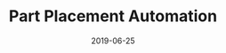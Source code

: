 ---
layout: default
modal-id: 0
title: Part Placement Automation
date: 2019-06-25
img: wrench/Wrench.png 
alt: image-alt
project-date: December 2019
description: <h2>Overview</h2> The initial goal of this project was to observe the manufacturing process of the wrench in question and identify a bottleneck in the process that can be addressed by automation. With that goal set out, there were no set requirements on what should be automated and how it should be automated. This allowed for freedom and trust in following the design process to achieve the optimal solution to this problem.<br> After journey mapping the manufacturing process, giving time values for each task as well as automatibility ratings and assessments regarding what would be gained from automation, it was clear to see that the set of tasks involved in placing the wrench jaws in the wrench are both the most automatable and automating them will result in the most gain to the entire process. As such the task was set out to use/design whatever is deemed appropriate to automate this process in a way that is both accurate and fast. The result is shown below<span>&#58;</span> <br> <br> <div align="center"> <iframe width="630" height="385" src="https://www.youtube-nocookie.com/embed/1hQX_BQMhLg" frameborder="0" allow="accelerometer; autoplay; encrypted-media; gyroscope; picture-in-picture" allowfullscreen></iframe> </div> <br> As will be detailed, the mechanical design for this project was primarily done using <a href="https://www.onshape.com/" target="_blank">OnShape</a> CAD software, the construction of the rig was done using various prototyping methods such as 3D printing and Laser Cutting, a PIC32MX795F512H microcontroller was used to control the system and the relevant peripheral circuitry and coding of the microcontroller was done in C.<br> <br><h2>Approach</h2> As mentioned above, the first step of this project was just to observe. Professor Brown gave me videos of the current production process for the wrench and I began to make note of each task being undertaken, how long each task was taking and how that task affects the other tasks. It was clear that the biggest bottleneck in the process was the placing of the wrench jaws in the wrench. This task represented the biggest gain from automation but also perhaps one of the most challenging steps to automate given the precise needs for placing the jaw as well as the small amount of space in the middle of the wrench in which a mechanism can actuate.<br> <br>So begun the iterative process of design. The bulk of work done in this project was in mechanical design, each week brought about a new iteration of the current design as well as thoughts on a new approach. That journey can be mapped by following the different "STL" files of the various designs that were cycled through before arriving at the final stop.<br> <br>It became important to create journey maps of best case scenarios, so as to assess the approach and figure out what could be done in time as well as what could be done better.<br> <p align="center"><img src="img/portfolio/wrench/Wrench_Journey_Map.png" width="700" /></p><br> <br> A big change in the approach came about when it was decided that using gravity to place the jaws could simplify the process by eliminating the need to actuate within the small space in the middle of the wrench. This came about as a serendipitous thought during a brainstorming session with Professor Brown. <br> As such, the final approach was to use gravity to place the jaws in the wrench, with the assistance of an electromagnet and to rotate the wrench around the jig and repeat - so as to place all 6 jaws. This is further detailed in the READMEs of each directory. <br> <br> <h2>Mechanical Design</h2>The mechanical design involved in this project was by far the most important, most complex and thus the most time consuming aspect of the project. As is the nature of design, it involved a lot of iterations as well as a few changes in approach that ultimately led to the final design. This final set up is shown below<span>&#58;</span><br> <p align="center"> <script src="https://embed.github.com/view/3d/LeTo37/Part_Placement_Automation_Project/master/Mechanical_Design/Current/3D_Prints/Final.stl"></script> </p><br> <h3> Initial Designs</h3> The two initial goals of the design, deemed to be the most important in order to achieve the end goal, were to hold the wrench in place and then subsequently to be able to place a jaw in the wrench in a manner that could be repeated 6 times - for each jaw. This led to the first iterations of the design worth mentioning.<h4>Outer Jig - Wrench Holder</h4>It became clear that a way in which 6 jaws could be placed in a repetitive manner would be to hold the wrench in place around the center, wherein the jaw actuation would take place, and then rotate the wrench around this actuator. This led to the following design. The indentations around the circle are in there to allow for a jaw to be placed in any of those six spots. The raised bumps on either side of the circle are the to help fix the wrench in place.<br><p align="center"> <a href="https://github.com/LeTo37/Part_Placement_Automation_Project/blob/master/Mechanical_Design/Iterations/wrench_outer_jig_II.stl"><img src="img/portfolio/wrench/wrench_outer_jig_II.png" style="width:360px; height:300px" title="wrench_outer_jig_II" alt="outerjig"></a></p><br> This design was clearly not very good as it was not dimensioned well to hold the wrench at all. This design evolved into something that was built off of the wrench's actual dimensions. It included a bit more support for the bottom of the wrench.<br><p align="center"> <a href="https://github.com/LeTo37/Part_Placement_Automation_Project/blob/master/Mechanical_Design/Iterations/wrench_outer_jig_III.stl"><img src="img/portfolio/wrench/wrench_outer_jig_III.png" style="width:360px; height:300px" title="wrench_outer_jig_III" alt="outerjig"></a></p><br> This design finally became dimensioned to precisely hold the wrench open to a certain angle - so as to allow for the jaws to be placed within the wrench. It further includes some protection against th wrench falling out of the jig since the final design requires for the jig and wrench combination to be held at a 90 degree angle. <br> <p align="center"> <script src="https://embed.github.com/view/3d/LeTo37/Part_Placement_Automation_Project/master/Mechanical_Design/Current/3D_Prints/jig.stl"></script> </p><br><h4>Inner Jig - Jaw Placement</h4> The jaw placement designs tell a story of the two key changes of approach that completely revolutionised how the whole project would look.<br>The first design for the inner jig was based off of the idea that the jaws would be fed into the system from above in a uniform manner. This meant that the jaws would have to be shifted in a translational manner between left and right so as to place the jaw in the wrench.<br><p align="center"> <script src="https://embed.github.com/view/3d/LeTo37/Part_Placement_Automation_Project/master/Mechanical_Design/Iterations/Feed_from_top.stl"></script> </p><br>As can be seen in the above design, the jaw was supposed to be caught by the "jaw placer" in the middle of the jig. This would then be actuated from below in a translational manner so as to place the jaw.<br>The problem encountered with this design was that the reliability of the jaw falling in the correct orientation was low and the lack of physical space in which to actuate the "jaw placer". This led to the next idea which was to feed the jaws into the system from the bottom.<br>This design was based off of the same principle of using a "jaw placer" in the center of the jig to place the jaws. But this time the jaws beign fed into the jig from the bottom would push against the ramp in the housing in the middle of the jig which would in turn force the jaw out of the opening and onto the "jaw placer". Subsequently, the "jaw placer" would then be actuated from below in a translational manner so as to place the jaw.<br><p align="center"> <script src="https://embed.github.com/view/3d/LeTo37/Part_Placement_Automation_Project/master/Mechanical_Design/Iterations/Feed_from_bottom.stl"></script> </p><br>This again saw similar problems as the "feed from the top" design as the jaw still had to fall into place and the room for actuation was not improved.<br>While playing around with the 3D printed models of the design, it was noticed that holding the center jig at a 90 degree angle to the wrench allowed for the jaws in the system to simply fall into place! This revelation led to the final approach used in the project.<br><br><h2>Final Designs - Gravity is my Friend!</h2><h3> Inner Jig </h3>The final design idea is to have the jaws being fed laterally into the inner jig. Once in the inner jig, these jaws can then fall into the wrench if the outerjig holds the wrench in the correct spot. Below is the design for the inner jig, along with a feeding tube used to get the jaws into the jig<span>&#58;</span><br><p align="center"> <script src="https://embed.github.com/view/3d/LeTo37/Part_Placement_Automation_Project/master/Mechanical_Design/Current/3D_Prints/feeder_plus_inner.stl"></script><img src="img/portfolio/wrench/feeder.png" width="400" /></p><br> With this design, some key objectives in order to make it useful are to propel the jaws along the feeding tube into the inner jig, control how and when the jaws are dropped into the wrench and to keep the jaws in the correct orientation so that they can fall into place. A simple solution to solve all three of these objectives is to use an electromagnet placed at the head of the inner jig as well as a steel bar placed above the head of the inner jig that extends to the feeding tube. This bar will act as a magnet when the electromagnet is on and as such will keep the jaws oriented correctly. The recess for this steel bar can be seen in the image above. The placement of the electromagnet can be seen in the full assemnbly of the final design.<br><br><h3>Rig</h3> In order to have this design held at 90 degrees, a rig was designed. This rig was designed with two main objectives, it had to be able to support the weight of all the necessary components of the design and it had to allow for the movement necessary for the design. It can be seen below<span>&#58;</span><br><p align="center"> <script src="https://embed.github.com/view/3d/LeTo37/Part_Placement_Automation_Project/master/Mechanical_Design/Current/Laser_Cut_Pieces/Rig.stl"></script> </p><br> This rig is made from 3mm thick acryllic sheets and was laser cut and assembled from 6 parts. The drawings of these cuts can be found in `.dxf` format in the `/Current/Laser_Cut_Pieces` directory. The rig has holes in the front piece, these holes are there to allow for the necessary components of the design to be screwed into the correct location.<br><br><h3>Gears</h3> With the rig and inner jig in place, in order to rotate the outer jig holding the wrench around the inner jig - in order to place 6 jaws, it became clear that a gear system driven by a motor would be necessary. The gears were designed such that the driver gear could be controlled by a stepper motor and the driven gear can hold and rotate the outer jig. The gears were designed with a teetch ratio of 35/15. This was chosen to allow for easy rotation in minimal space, allowing the driver gear to be small but not require a very strong motor.<br> The driven gear was 3D printed so as to allow for it to be connected to the stepper motor using a sprocket with a set screw. This design is shown below, including the sprocket used<span>&#58;</span><br><p align="center"> <script src="https://embed.github.com/view/3d/LeTo37/Part_Placement_Automation_Project/master/Mechanical_Design/Current/3D_Prints/gear_driver.stl"></script><img src="img/portfolio/wrench/motor_gear.png" width="400" /> </p><br> The driven gear was laser cut and designed with a hole in the middle of it, in the shape of the outer jig. The outer jig was then joined to the gear making it one part capable of rotating around the inner jig while holding onto the wrench. The driven gear with the outer jig holding a wrench can be seen below<span>&#58;</span><br><p align="center"> <script src="https://embed.github.com/view/3d/LeTo37/Part_Placement_Automation_Project/master/Mechanical_Design/Current/Laser_Cut_Pieces/jig_gear.stl"></script><img src="img/portfolio/wrench/jig_gear_actual.png" width="400" /> </p><br><h3>Clamps</h3>Since the driven gear has to hold the wrench, this part, with the wrench in place, is heavy and could easily fall of the front of the rig. With this in mind, magnetic clamps were designed to hold the driven gear flush to the face of the rig while still allowing for full rotation of the gear.<br> These are design to hold magnets on either side of the rig. This allows for the driven gear and the wrench to be easily removed for a new wrench to be placed into the system, yet it allows for the gear to rotate freely and mesh properly with the driver gear. The design is shown below, the cylindrical holes are dimensioned to hold magnets firmly in place.<span>&#58;</span><br><p align="center"> <script src="https://embed.github.com/view/3d/LeTo37/Part_Placement_Automation_Project/master/Mechanical_Design/Current/3D_Prints/clamp.stl"></script> <img src="img/portfolio/wrench/clamp_actual.png" width="400" /></p><br><h3>Actuators</h3>In order to actuate the design as described, the electromagnet and stepper motor being used will need to be held in place.<br> The motor was held in place, with its shaft, at the necessary distance using a spacer screwed into both the front of the rig as well as the actual motor. This <a href=https://github.com/LeTo37/Part_Placement_Automation_Project/blob/master/Mechanical_Design/Current/3D_Prints/motor_spacer.stl target="_blank">spacer</a> was 3D printed.<br>Further, the electromagnet needs to be held at the head of the inner jig. This holder was made of two 3D printed parts, <a href=https://github.com/LeTo37/Part_Placement_Automation_Project/blob/master/Mechanical_Design/Current/3D_Prints/elecmag_holder1.stl target="_blank">elecmag_holder1</a> and <a href=https://github.com/LeTo37/Part_Placement_Automation_Project/blob/master/Mechanical_Design/Current/3D_Prints/elecmag_holder1.stl target="_blank">elecmag_holder2.</a> This was designed to be ble to hold the heavy electromagnet in place while allowing for the full rotation of the wrench.<br><br> <h2>Electronics</h2> The electronics of this system can be broken down into 3 seperate sections, namely the microntroller and the surrounding circuitry, the electromagnet driver and the stepper motor driver.<h3> Microcontroller</h3> The brains of the project allowing for the electromagnet to be triggered at the right time and controlling the rotation and timing of the stepper motor is a <a href=https://github.com/LeTo37/Part_Placement_Automation_Project/blob/master/Docs/PIC32MX1XX2XX-28-36-44-PIN-DS60001168K.pdf target="_blank">PIC32MX250F128B</a> microcontoller. <br> The breakout schematic of this microcontroller, necessary for programming as well as interaction at a 3.3V logic level, is shown below. It includes a 3.3V voltage regulator, a <a href="https://www.pololu.com/" target="_blank">Pololu</a> breakout board of a micro-usb connector as well as a MPLAB Snap for programming. <br><br> <p align="center"><img src="img/portfolio/wrench/PIC32_BREAKOUT.png" width="700" /> </p> <h3>Electromagnet Driver</h3> The circuitry that is used to drive the <a href="https://github.com/LeTo37/Part_Placement_Automation_Project/blob/master/Docs/Electromagnets_McMaster-Carr.pdf" target="_blank">electromagnet</a> consists of a GPIO pin from the microcontroller going through a 1 kilo Ohm resistor to the base of an NPN Darlington transistor. The collector of which is connected to a 12V power supply through a parallel combination of the electromagnet being activated and a flyback diode. The emmitter of the transistor is connected to ground. This allows the GPIO pin to be used as a simple on/off switch for the electromagnet.<p align="center"><img src="img/portfolio/wrench/ELECTROMAGNET_DRIVER.png" width="500"/></p><br><br><h3>Stepper Motor Driver</h3> The circuitry used to control the stepper motor is the Pololu <a href="https://github.com/LeTo37/Part_Placement_Automation_Project/blob/master/Docs/drv8825.pdf" target="_blank">MD20b</a> chip. This chip is a breakout board for the <a href="https://www.pololu.com/product/2133/resources" target="_blank">DRV8825</a> which has two H-bridge drivers and a microstepping indexer, along with some protective circuitry. This chip allows the stepper to be simply controlled by 3 GPIO pins to control the step resolution (M0,M1,M2) and one pin set to output a PWM signal (STEP). This chip also allows for 3.3V logic to be used from the microcontroller while supplying the motor with the 12V necesarry to use it.<br>As can be seen in the [code](../Code) directory, pins M0, M1 and M2 are used to set the resolution at which the motor is controlled. Setting M0 and M1 high and M2 low sets the driver to control the motor in 1/8 step mode, meaning the 200-step-per-revolution motor now has 1600 microsteps per revolution. A PWM signal is sent to the STEP pin to drive the motor.<br><p align="center"><img src="img/portfolio/wrench/STEPPER_MOTOR_DRIVER.png" width="500" /> </p><br><h2>Code</h2> The code for this project was done in C in the <a href="https://www.microchip.com/mplab/mplab-x-ide" target="_blank">MPLAB X IDE</a>. This code is written for and loaded onto a <a href="https://github.com/LeTo37/Part_Placement_Automation_Project/blob/master/Docs/PIC32MX1XX2XX-28-36-44-PIN-DS60001168K.pdf" target="_blank">PIC32MX250F128B</a> microcontoller.<br><br> The purpose of this code is to control how the electromagnet and stepper motor get triggered and rotated respectively. The code controls GPIO pins on the microcontroller to be set high and low so as to rotate the stepper motor the necessary amount at the correct time and turn the electromagnet on and off at the correct times.<br> A user button is used to step through each state, being electromagnet off, electromagnet on and rotate stepper motor. This allows for easy control of the system. This code can be easily changed to not rely on the button, in order to run the process without human intervention<br> <h2>Future Work</h2> Further work on this project could include<span>&#58;<br><br><ul><li> The mechanical and electrical design of an automated rivet pin placer. With this complete, the whole system can run independant of human interaction. I think a 'bullet magazine' type mechanism actuated with a solenoid could be used to achieve this.</li><li> The design and printing of a dedicated PCB for the system as opposed to leaving everything on a breadboard. With the schematics already developed, this could be done quickly and easily.</li><li> Integration with the rest of the manufacturing process as well as automation of the rest of the manufacturing process presents a great new challenge to tackle, one with great reward.</li> </ul> <br> <br> <h2>Further Reading </h2><br>For more detailed descriptions of how this all came together, please visit the project's Github repository found <a href="https://github.com/LeTo37/Part_Placement_Automation_Project" target="_blank">here.</a>

---